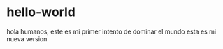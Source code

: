 # hello-world

hola humanos, este es mi primer intento de dominar el mundo 
esta es mi nueva version
